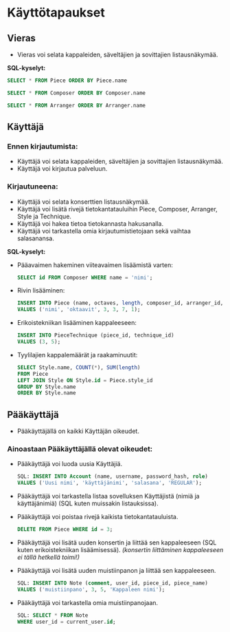# Käyttötapaukset

## Vieras

- Vieras voi selata kappaleiden, säveltäjien ja sovittajien listausnäkymää.

**SQL-kyselyt:**

```sql
SELECT * FROM Piece ORDER BY Piece.name

SELECT * FROM Composer ORDER BY Composer.name

SELECT * FROM Arranger ORDER BY Arranger.name
```

## Käyttäjä

### Ennen kirjautumista:

- Käyttäjä voi selata kappaleiden, säveltäjien ja sovittajien listausnäkymää.
- Käyttäjä voi kirjautua palveluun.

### Kirjautuneena:

- Käyttäjä voi selata konserttien listausnäkymää.
- Käyttäjä voi lisätä rivejä tietokantatauluihin Piece, Composer, Arranger, Style ja Technique.
- Käyttäjä voi hakea tietoa tietokannasta hakusanalla.
- Käyttäjä voi tarkastella omia kirjautumistietojaan sekä vaihtaa salasanansa.

**SQL-kyselyt:**
- Pääavaimen hakeminen viiteavaimen lisäämistä varten:

   ```sql
   SELECT id FROM Composer WHERE name = 'nimi';
   ```
   
- Rivin lisääminen:

  ```sql
  INSERT INTO Piece (name, octaves, length, composer_id, arranger_id, style_id)
  VALUES ('nimi', 'oktaavit', 3, 3, 7, 1);
  ```
   
- Erikoistekniikan lisääminen kappaleeseen:

   ```sql
   INSERT INTO PieceTechnique (piece_id, technique_id)
   VALUES (3, 5);
   ```
- Tyylilajien kappalemäärät ja raakaminuutit:

   ```sql
   SELECT Style.name, COUNT(*), SUM(length)
   FROM Piece
   LEFT JOIN Style ON Style.id = Piece.style_id
   GROUP BY Style.name
   ORDER BY Style.name
   ```

## Pääkäyttäjä

- Pääkäyttäjällä on kaikki Käyttäjän oikeudet.

### Ainoastaan Pääkäyttäjällä olevat oikeudet:

- Pääkäyttäjä voi luoda uusia Käyttäjiä.

   ```sql
   SQL: INSERT INTO Account (name, username, password_hash, role)
   VALUES ('Uusi nimi', 'käyttäjänimi', 'salasana', 'REGULAR');
   ```
   
- Pääkäyttäjä voi tarkastella listaa sovelluksen Käyttäjistä (nimiä ja käyttäjänimiä) (SQL kuten muissakin listauksissa).
- Pääkäyttäjä voi poistaa rivejä kaikista tietokantatauluista.

   ```sql
   DELETE FROM Piece WHERE id = 3;
   ```
   
- Pääkäyttäjä voi lisätä uuden konsertin ja liittää sen kappaleeseen (SQL kuten erikoistekniikan lisäämisessä). *(konsertin liittäminen kappaleeseen ei tällä hetkellä toimi!)*
- Pääkäyttäjä voi lisätä uuden muistiinpanon ja liittää sen kappaleeseen.

   ```sql
   SQL: INSERT INTO Note (comment, user_id, piece_id, piece_name)
   VALUES ('muistiinpano', 3, 5, 'Kappaleen nimi');
   ```
   
- Pääkäyttäjä voi tarkastella omia muistiinpanojaan.
   
   ```sql
   SQL: SELECT * FROM Note
   WHERE user_id = current_user.id;
   ```
